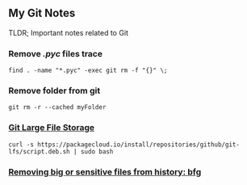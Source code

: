 ## My Git Notes

TLDR; Important notes related to Git

### Remove *.pyc* files trace
  ```
  find . -name "*.pyc" -exec git rm -f "{}" \;
  ```
### Remove folder from git
  ```
  git rm -r --cached myFolder
  ```

### [Git Large File Storage](https://git-lfs.github.com/)
```
curl -s https://packagecloud.io/install/repositories/github/git-lfs/script.deb.sh | sudo bash
```
### [Removing big or sensitive files from history: bfg](https://rtyley.github.io/bfg-repo-cleaner/)
